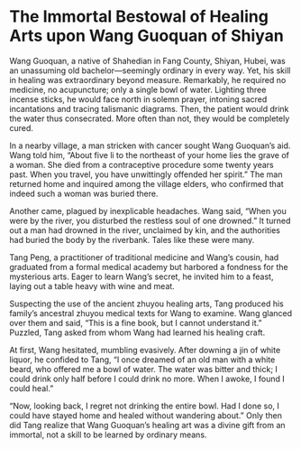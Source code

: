 # The Immortal Bestowal of Healing Arts upon Wang Guoquan of Shiyan

Wang Guoquan, a native of Shahedian in Fang County, Shiyan, Hubei, was an unassuming old bachelor—seemingly ordinary in every way. Yet, his skill in healing was extraordinary beyond measure. Remarkably, he required no medicine, no acupuncture; only a single bowl of water. Lighting three incense sticks, he would face north in solemn prayer, intoning sacred incantations and tracing talismanic diagrams. Then, the patient would drink the water thus consecrated. More often than not, they would be completely cured.

In a nearby village, a man stricken with cancer sought Wang Guoquan’s aid. Wang told him, “About five li to the northeast of your home lies the grave of a woman. She died from a contraceptive procedure some twenty years past. When you travel, you have unwittingly offended her spirit.” The man returned home and inquired among the village elders, who confirmed that indeed such a woman was buried there.

Another came, plagued by inexplicable headaches. Wang said, “When you were by the river, you disturbed the restless soul of one drowned.” It turned out a man had drowned in the river, unclaimed by kin, and the authorities had buried the body by the riverbank. Tales like these were many.

Tang Peng, a practitioner of traditional medicine and Wang’s cousin, had graduated from a formal medical academy but harbored a fondness for the mysterious arts. Eager to learn Wang’s secret, he invited him to a feast, laying out a table heavy with wine and meat.

Suspecting the use of the ancient zhuyou healing arts, Tang produced his family’s ancestral zhuyou medical texts for Wang to examine. Wang glanced over them and said, “This is a fine book, but I cannot understand it.” Puzzled, Tang asked from whom Wang had learned his healing craft.

At first, Wang hesitated, mumbling evasively. After downing a jin of white liquor, he confided to Tang, “I once dreamed of an old man with a white beard, who offered me a bowl of water. The water was bitter and thick; I could drink only half before I could drink no more. When I awoke, I found I could heal.”

“Now, looking back, I regret not drinking the entire bowl. Had I done so, I could have stayed home and healed without wandering about.” Only then did Tang realize that Wang Guoquan’s healing art was a divine gift from an immortal, not a skill to be learned by ordinary means.